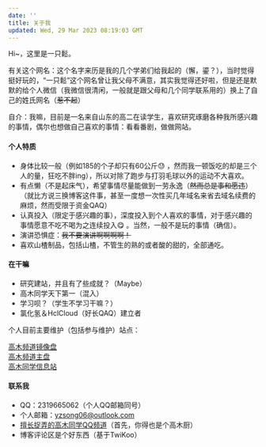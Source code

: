 ```yaml
---
date: ''
title: 关于我
updated: Wed, 29 Mar 2023 08:19:03 GMT
---
```

Hi~，这里是一只鬆。

有关这个网名：这个名字来历是我的几个学弟们给我起的（懈，鎏？），当时觉得挺好玩的，“一只鬆”这个网名曾让我父母不满意，其实我觉得还好啦，但是还是默默的给个人微信（我微信很清闲，一般就是跟父母和几个同学联系用的）换上了自己的姓氏网名（~~惹不起~~）

自介：我嘛，目前是一名来自山东的高二在读学生，喜欢研究琢磨各种我所感兴趣的事情，偶尔也想做自己喜欢的事情：看看番剧，做做网站。

#### 个人特质

* 身体比较一般（例如185的个子却只有60公斤😓 ，然而我一顿饭吃的却是三个人的量，狂吃不胖ing），所以对除了跑步与打羽毛球以外的运动不大喜欢。
* 有点懒（不是起床气），希望事情尽量能做到一劳永逸（~~然而总是事和愿违~~）（就比方说三换博客这件事，甚至一度想一次性买几年域名来省去域名续费的麻烦，然而受限于资金QAQ）
* 认真投入（限定于感兴趣的事），深度投入到个人喜欢的事情，对于感兴趣的事情愿意不吃不喝为之连续投入😋 。当然，一般不是玩的事情（确信）。
* 演讲恐惧症：~~我不要演讲啊啊啊啊！~~
* 喜欢山楂制品，包括山楂，不管生的熟的或者酸的甜的，全部通吃。

#### 在干嘛

* 研究建站，并且有了些成就？（Maybe）
* 高木同学天下第一（混入）
* 学习呗？（学生不学习干嘛？）
* 氯化氢＆HclCloud（好长QAQ）建立者

个人目前主要维护（包括参与维护）站点：

[高木频道镜像盘](https://alist.takagi.icu) <br>
[高木频道主盘](https://file.takagi.icu)  <br>
[高木同学信息站](https://takagi3.cn) <br>

#### 联系我

* QQ：2319665062（个人QQ邮箱同号）
* 个人邮箱：yzsong06@outlook.com
* [擅长捉弄的高木同学QQ频道](https://pd.qq.com/s/cp4k08j75)（首先，你得也是个高木厨）
* 博客评论区是个好东西（基于TwiKoo）

